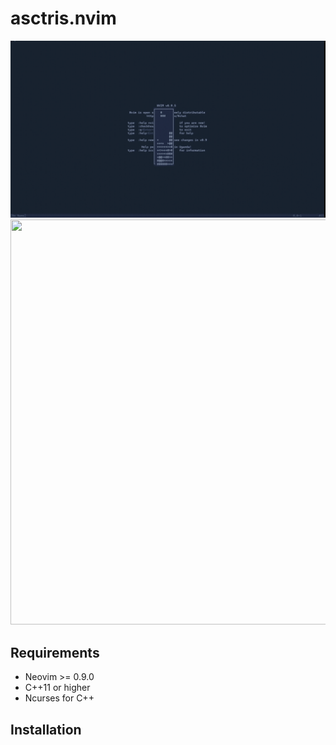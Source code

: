 # asctris.nvim
![Asctris Demo](/assets/asctris_demo_high_def.gif)
<img src="/assests/asctris_demo_high_def.gif" width = "1152" height= "648">
## Requirements
* Neovim >= 0.9.0  
* C++11 or higher 
* Ncurses for C++

## Installation

